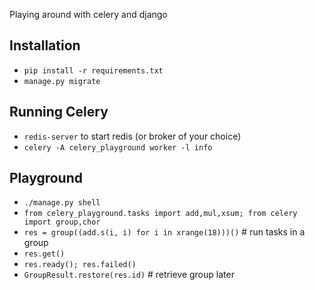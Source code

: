 Playing around with celery and django

Installation
------------
* `pip install -r requirements.txt`
* `manage.py migrate`

Running Celery
--------------
* `redis-server` to start redis (or broker of your choice)
*  `celery -A celery_playground worker -l info`

Playground
----------
* `./manage.py shell`
* `from celery_playground.tasks import add,mul,xsum; from celery import group,chor`
* `res = group((add.s(i, i) for i in xrange(18)))()`  # run tasks in a group
* `res.get()`
* `res.ready(); res.failed()`
* `GroupResult.restore(res.id)`  # retrieve group later

